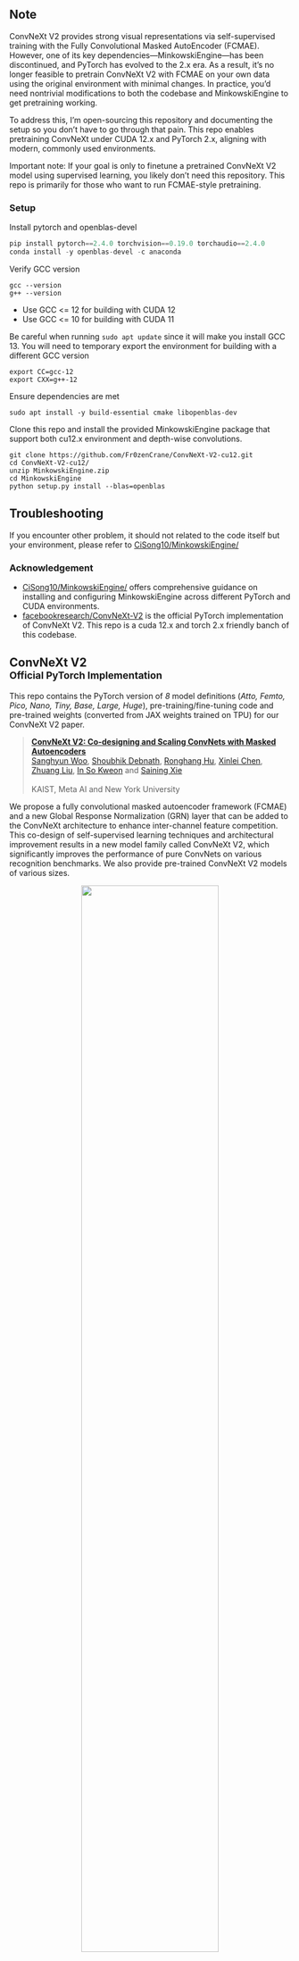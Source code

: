 ## Note
ConvNeXt V2 provides strong visual representations via self-supervised training with the Fully Convolutional Masked AutoEncoder (FCMAE). However, one of its key dependencies—MinkowskiEngine—has been discontinued, and PyTorch has evolved to the 2.x era. As a result, it’s no longer feasible to pretrain ConvNeXt V2 with FCMAE on your own data using the original environment with minimal changes. In practice, you’d need nontrivial modifications to both the codebase and MinkowskiEngine to get pretraining working.

To address this, I’m open-sourcing this repository and documenting the setup so you don’t have to go through that pain. This repo enables pretraining ConvNeXt under CUDA 12.x and PyTorch 2.x, aligning with modern, commonly used environments.

Important note: If your goal is only to finetune a pretrained ConvNeXt V2 model using supervised learning, you likely don’t need this repository. This repo is primarily for those who want to run FCMAE-style pretraining.

### Setup

Install pytorch and openblas-devel

```python
pip install pytorch==2.4.0 torchvision==0.19.0 torchaudio==2.4.0
conda install -y openblas-devel -c anaconda

```

Verify GCC version

```
gcc --version
g++ --version
```

* Use GCC <= 12 for building with CUDA 12
* Use GCC <= 10 for building with CUDA 11

Be careful when running `sudo apt update` since it will make you install GCC 13. You will need to temporary export the environment for building with a different GCC version

```
export CC=gcc-12
export CXX=g++-12
```

Ensure dependencies are met

```
sudo apt install -y build-essential cmake libopenblas-dev
```

Clone this repo and install the provided MinkowskiEngine package that support both cu12.x environment and depth-wise convolutions. 

```
git clone https://github.com/Fr0zenCrane/ConvNeXt-V2-cu12.git
cd ConvNeXt-V2-cu12/
unzip MinkowskiEngine.zip
cd MinkowskiEngine
python setup.py install --blas=openblas 
```

## Troubleshooting
If you encounter other problem, it should not related to the code itself but your environment, please refer to [CiSong10/MinkowskiEngine/](https://github.com/CiSong10/MinkowskiEngine/)

### Acknowledgement

- [CiSong10/MinkowskiEngine/](https://github.com/CiSong10/MinkowskiEngine/) offers comprehensive guidance on installing and configuring MinkowskiEngine across different PyTorch and CUDA environments.
- [facebookresearch/ConvNeXt-V2](https://github.com/facebookresearch/ConvNeXt-V2/) is the official PyTorch implementation of ConvNeXt V2. This repo is a cuda 12.x and torch 2.x friendly banch of this codebase.

## ConvNeXt V2<br><sub>Official PyTorch Implementation</sub>

This repo contains the PyTorch version of *8* model definitions (*Atto, Femto, Pico, Nano, Tiny, Base, Large, Huge*), pre-training/fine-tuning code and pre-trained weights (converted from JAX weights trained on TPU) for our ConvNeXt V2 paper.

> [**ConvNeXt V2: Co-designing and Scaling ConvNets with Masked Autoencoders**](http://arxiv.org/abs/2301.00808)<br>
> [Sanghyun Woo](https://sites.google.com/view/sanghyunwoo/), [Shoubhik Debnath](https://www.linkedin.com/in/shoubhik-debnath-41268570/), [Ronghang Hu](https://ronghanghu.com/), [Xinlei Chen](https://xinleic.xyz/), [Zhuang Liu](https://liuzhuang13.github.io/), [In So Kweon](https://scholar.google.com/citations?user=XA8EOlEAAAAJ&hl=en) and [Saining Xie](https://sainingxie.com)\
> <br>KAIST, Meta AI and New York University<br>

We propose a fully convolutional masked autoencoder framework (FCMAE) and a new Global Response Normalization (GRN) layer that can be added to the ConvNeXt architecture to enhance inter-channel feature competition. This co-design of self-supervised learning techniques and architectural improvement results in a new model family called ConvNeXt V2, which significantly improves the performance of pure ConvNets on various recognition benchmarks. We also provide pre-trained ConvNeXt V2 models of various sizes.

<p align="center">
<img src="figures/fcmae_convnextv2.png" width="70%" height="70%" class="center">
</p>

<p align="center">
<img src="figures/model_scaling.png" width="50%" height="50%" class="center">
</p>

## Results and Pre-trained Models
### ImageNet-1K FCMAE pre-trained weights (*self-supervised*)
| name | resolution | #params | model |
|:---:|:---:|:---:|:---:|
| ConvNeXt V2-A | 224x224 | 3.7M | [model](https://dl.fbaipublicfiles.com/convnext/convnextv2/pt_only/convnextv2_atto_1k_224_fcmae.pt) |
| ConvNeXt V2-F | 224x224 | 5.2M | [model](https://dl.fbaipublicfiles.com/convnext/convnextv2/pt_only/convnextv2_femto_1k_224_fcmae.pt) |
| ConvNeXt V2-P | 224x224 | 9.1M | [model](https://dl.fbaipublicfiles.com/convnext/convnextv2/pt_only/convnextv2_pico_1k_224_fcmae.pt) |
| ConvNeXt V2-N | 224x224 | 15.6M| [model](https://dl.fbaipublicfiles.com/convnext/convnextv2/pt_only/convnextv2_nano_1k_224_fcmae.pt) |
| ConvNeXt V2-T | 224x224 | 28.6M| [model](https://dl.fbaipublicfiles.com/convnext/convnextv2/pt_only/convnextv2_tiny_1k_224_fcmae.pt) |
| ConvNeXt V2-B | 224x224 | 89M  | [model](https://dl.fbaipublicfiles.com/convnext/convnextv2/pt_only/convnextv2_base_1k_224_fcmae.pt) |
| ConvNeXt V2-L | 224x224 | 198M | [model](https://dl.fbaipublicfiles.com/convnext/convnextv2/pt_only/convnextv2_large_1k_224_fcmae.pt) |
| ConvNeXt V2-H | 224x224 | 660M | [model](https://dl.fbaipublicfiles.com/convnext/convnextv2/pt_only/convnextv2_huge_1k_224_fcmae.pt) |

### ImageNet-1K fine-tuned models

| name | resolution |acc@1 | #params | FLOPs | model |
|:---:|:---:|:---:|:---:| :---:|:---:|
| ConvNeXt V2-A | 224x224 | 76.7 | 3.7M  | 0.55G | [model](https://dl.fbaipublicfiles.com/convnext/convnextv2/im1k/convnextv2_atto_1k_224_ema.pt) |
| ConvNeXt V2-F | 224x224 | 78.5 | 5.2M  | 0.78G | [model](https://dl.fbaipublicfiles.com/convnext/convnextv2/im1k/convnextv2_femto_1k_224_ema.pt) |
| ConvNeXt V2-P | 224x224 | 80.3 | 9.1M  | 1.37G | [model](https://dl.fbaipublicfiles.com/convnext/convnextv2/im1k/convnextv2_pico_1k_224_ema.pt) |
| ConvNeXt V2-N | 224x224 | 81.9 | 15.6M | 2.45G | [model](https://dl.fbaipublicfiles.com/convnext/convnextv2/im1k/convnextv2_nano_1k_224_ema.pt) |
| ConvNeXt V2-T | 224x224 | 83.0 | 28.6M | 4.47G | [model](https://dl.fbaipublicfiles.com/convnext/convnextv2/im1k/convnextv2_tiny_1k_224_ema.pt) |
| ConvNeXt V2-B | 224x224 | 84.9 | 89M   | 15.4G | [model](https://dl.fbaipublicfiles.com/convnext/convnextv2/im1k/convnextv2_base_1k_224_ema.pt) |
| ConvNeXt V2-L | 224x224 | 85.8 | 198M  | 34.4G | [model](https://dl.fbaipublicfiles.com/convnext/convnextv2/im1k/convnextv2_large_1k_224_ema.pt) |
| ConvNeXt V2-H | 224x224 | 86.3 | 660M  | 115G  | [model](https://dl.fbaipublicfiles.com/convnext/convnextv2/im1k/convnextv2_huge_1k_224_ema.pt) |

### ImageNet-22K fine-tuned models

| name | resolution |acc@1 | #params | FLOPs | model |
|:---:|:---:|:---:|:---:| :---:| :---:|
| ConvNeXt V2-N | 224x224 | 82.1 | 15.6M | 2.45G   | [model](https://dl.fbaipublicfiles.com/convnext/convnextv2/im22k/convnextv2_nano_22k_224_ema.pt)|
| ConvNeXt V2-N | 384x384 | 83.4 | 15.6M | 7.21G   | [model](https://dl.fbaipublicfiles.com/convnext/convnextv2/im22k/convnextv2_nano_22k_384_ema.pt)|
| ConvNeXt V2-T | 224x224 | 83.9 | 28.6M | 4.47G   | [model](https://dl.fbaipublicfiles.com/convnext/convnextv2/im22k/convnextv2_tiny_22k_224_ema.pt)|
| ConvNeXt V2-T | 384x384 | 85.1 | 28.6M | 13.1G  | [model](https://dl.fbaipublicfiles.com/convnext/convnextv2/im22k/convnextv2_tiny_22k_384_ema.pt)|
| ConvNeXt V2-B | 224x224 | 86.8 | 89M   | 15.4G   | [model](https://dl.fbaipublicfiles.com/convnext/convnextv2/im22k/convnextv2_base_22k_224_ema.pt)|
| ConvNeXt V2-B | 384x384 | 87.7 | 89M   | 45.2G  | [model](https://dl.fbaipublicfiles.com/convnext/convnextv2/im22k/convnextv2_base_22k_384_ema.pt)|
| ConvNeXt V2-L | 224x224 | 87.3 | 198M  | 34.4G   | [model](https://dl.fbaipublicfiles.com/convnext/convnextv2/im22k/convnextv2_large_22k_224_ema.pt)|
| ConvNeXt V2-L | 384x384 | 88.2 | 198M  | 101.1G  | [model](https://dl.fbaipublicfiles.com/convnext/convnextv2/im22k/convnextv2_large_22k_384_ema.pt)|
| ConvNeXt V2-H | 384x384 | 88.7 | 660M  | 337.9G  | [model](https://dl.fbaipublicfiles.com/convnext/convnextv2/im22k/convnextv2_huge_22k_384_ema.pt)|
| ConvNeXt V2-H | 512x512 | 88.9 | 660M  | 600.8G  | [model](https://dl.fbaipublicfiles.com/convnext/convnextv2/im22k/convnextv2_huge_22k_512_ema.pt)|

## Installation
Please check [INSTALL.md](INSTALL.md) for installation instructions. 

## Evaluation
We provide example evaluation commands for ConvNeXt V2-Base:

Single-GPU
```
python main_finetune.py \
--model convnextv2_base \
--eval true \
--resume /path/to/checkpoint \
--input_size 224 \
--data_path /path/to/imagenet-1k \
```
Multi-GPU
```
python -m torch.distributed.launch --nproc_per_node=8 main_finetune.py \
--model convnextv2_base \
--eval true \
--resume /path/to/checkpoint \
--input_size 224 \
--data_path /path/to/imagenet-1k \
```

- For evaluating other model variants, change `--model`, `--resume`, `--input_size` accordingly. URLs for the pre-trained models can be found from the result tables. 
- Setting model-specific `--drop_path` is not strictly required in evaluation, as the `DropPath` module in timm behaves the same during evaluation; but it is required in training. See [TRAINING.md](TRAINING.md) or our paper (appendix) for the values used for different models.

## Training
See [TRAINING.md](TRAINING.md) for pre-training and fine-tuning instructions.

## Acknowledgement
This repository borrows from [timm](https://github.com/rwightman/pytorch-image-models), [ConvNeXt](https://github.com/facebookresearch/ConvNeXt) and [MAE](https://github.com/facebookresearch/mae).

We thank Ross Wightman for the initial design of the small-compute ConvNeXt model variants and the associated training recipe. We also appreciate the helpful discussions and feedback provided by Kaiming He.

## License
This project is released under the MIT license except ImageNet pre-trained and fine-tuned models which are licensed under a CC-BY-NC. Please see the [LICENSE](LICENSE) file for more information.

## Citation
If you find this repository helpful, please consider citing:
```bibtex
@article{Woo2023ConvNeXtV2,
  title={ConvNeXt V2: Co-designing and Scaling ConvNets with Masked Autoencoders},
  author={Sanghyun Woo, Shoubhik Debnath, Ronghang Hu, Xinlei Chen, Zhuang Liu, In So Kweon and Saining Xie},
  year={2023},
  journal={arXiv preprint arXiv:2301.00808},
}
```
